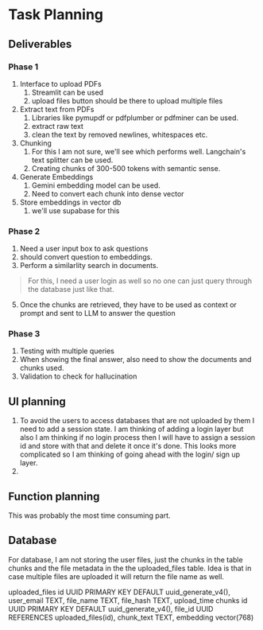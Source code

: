 # Task Planning

## Deliverables
### Phase 1
1. Interface to upload PDFs
   1. Streamlit can be used
   2. upload files button should be there to upload multiple files
2. Extract text from PDFs
   1. Libraries like pymupdf or pdfplumber or pdfminer can be used.
   2. extract raw text
   3. clean the text by removed newlines, whitespaces etc.
3. Chunking
   1. For this I am not sure, we'll see which performs well. Langchain's text splitter can be used.
   2. Creating chunks of 300-500 tokens with semantic sense.
4. Generate Embeddings
   1. Gemini embedding model can be used.
   2. Need to convert each chunk into dense vector
5. Store embeddings in vector db
   1. we'll use supabase for this
### Phase 2
1. Need a user input box to ask questions
2. should convert question to embeddings.
3. Perform a similarlity search in documents.
> For this, I need a user login as well so no one can just query through the database just like that.
5. Once the chunks are retrieved, they have to be used as context or prompt and sent to LLM to answer the question
### Phase 3
1. Testing with multiple queries
2. When showing the final answer, also need to show the documents and chunks used.
3. Validation to check for hallucination


## UI planning
1. To avoid the users to access databases that are not uploaded by them I need to add a session state. I am thinking of adding a login layer but also I am thinking if no login process then I will have to assign a session id and store with that and delete it once it's done. This looks more complicated so I am thinking of going ahead with the login/ sign up layer.
2. 
## Function planning
This was probably the most time consuming part.

## Database
For database, I am not storing the user files, just the chunks in the table chunks and the file metadata in the the uploaded_files table.
Idea is that in case multiple files are uploaded it will return the file name as well.

uploaded_files
id UUID PRIMARY KEY DEFAULT uuid_generate_v4(),
user_email TEXT,
file_name TEXT,
file_hash TEXT,
upload_time
chunks
id UUID PRIMARY KEY DEFAULT uuid_generate_v4(),
file_id UUID REFERENCES uploaded_files(id),
chunk_text TEXT,
embedding vector(768) 
